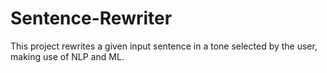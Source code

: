 # Sentence-Rewriter
This project rewrites a given input sentence in a tone selected by the user, making use of NLP and ML.

